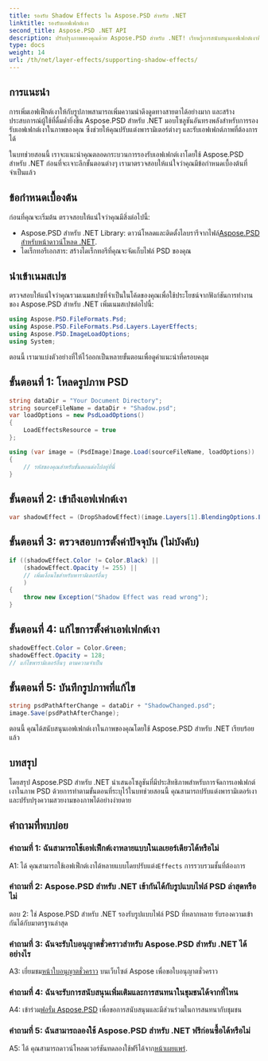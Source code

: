 ```yaml
---
title: รองรับ Shadow Effects ใน Aspose.PSD สำหรับ .NET
linktitle: รองรับเอฟเฟกต์เงา
second_title: Aspose.PSD .NET API
description: ปรับปรุงภาพของคุณด้วย Aspose.PSD สำหรับ .NET! เรียนรู้การสนับสนุนเอฟเฟกต์เงาทีละขั้นตอน ดาวน์โหลดตอนนี้เพื่อรับประสบการณ์ภาพที่น่าทึ่ง
type: docs
weight: 14
url: /th/net/layer-effects/supporting-shadow-effects/
---
```

## การแนะนำ

การเพิ่มเอฟเฟ็กต์เงาให้กับรูปภาพสามารถเพิ่มความน่าดึงดูดทางสายตาได้อย่างมาก และสร้างประสบการณ์ผู้ใช้ที่ดื่มด่ำยิ่งขึ้น Aspose.PSD สำหรับ .NET มอบโซลูชันอันทรงพลังสำหรับการรองรับเอฟเฟกต์เงาในภาพของคุณ ซึ่งช่วยให้คุณปรับแต่งพารามิเตอร์ต่างๆ และรับเอฟเฟกต์ภาพที่ต้องการได้

ในบทช่วยสอนนี้ เราจะแนะนำคุณตลอดกระบวนการรองรับเอฟเฟกต์เงาโดยใช้ Aspose.PSD สำหรับ .NET ก่อนที่จะเจาะลึกขั้นตอนต่างๆ เรามาตรวจสอบให้แน่ใจว่าคุณมีข้อกำหนดเบื้องต้นที่จำเป็นแล้ว

## ข้อกำหนดเบื้องต้น

ก่อนที่คุณจะเริ่มต้น ตรวจสอบให้แน่ใจว่าคุณมีสิ่งต่อไปนี้:

-  Aspose.PSD สำหรับ .NET Library: ดาวน์โหลดและติดตั้งไลบรารีจากไฟล์[Aspose.PSD สำหรับหน้าดาวน์โหลด .NET](https://releases.aspose.com/psd/net/).
- ไดเร็กทอรีเอกสาร: สร้างไดเร็กทอรีที่คุณจะจัดเก็บไฟล์ PSD ของคุณ

## นำเข้าเนมสเปซ

ตรวจสอบให้แน่ใจว่าคุณรวมเนมสเปซที่จำเป็นในโค้ดของคุณเพื่อใช้ประโยชน์จากฟังก์ชันการทำงานของ Aspose.PSD สำหรับ .NET เพิ่มเนมสเปซต่อไปนี้:

```csharp
using Aspose.PSD.FileFormats.Psd;
using Aspose.PSD.FileFormats.Psd.Layers.LayerEffects;
using Aspose.PSD.ImageLoadOptions;
using System;
```

ตอนนี้ เรามาแบ่งตัวอย่างที่ให้ไว้ออกเป็นหลายขั้นตอนเพื่อดูคำแนะนำที่ครอบคลุม

## ขั้นตอนที่ 1: โหลดรูปภาพ PSD

```csharp
string dataDir = "Your Document Directory";
string sourceFileName = dataDir + "Shadow.psd";
var loadOptions = new PsdLoadOptions()
{
    LoadEffectsResource = true
};

using (var image = (PsdImage)Image.Load(sourceFileName, loadOptions))
{
    // รหัสของคุณสำหรับขั้นตอนต่อไปอยู่ที่นี่
}
```

## ขั้นตอนที่ 2: เข้าถึงเอฟเฟกต์เงา

```csharp
var shadowEffect = (DropShadowEffect)(image.Layers[1].BlendingOptions.Effects[0]);
```

## ขั้นตอนที่ 3: ตรวจสอบการตั้งค่าปัจจุบัน (ไม่บังคับ)

```csharp
if ((shadowEffect.Color != Color.Black) ||
    (shadowEffect.Opacity != 255) ||
    // เพิ่มเงื่อนไขสำหรับพารามิเตอร์อื่นๆ
    )
{
    throw new Exception("Shadow Effect was read wrong");
}
```

## ขั้นตอนที่ 4: แก้ไขการตั้งค่าเอฟเฟกต์เงา

```csharp
shadowEffect.Color = Color.Green;
shadowEffect.Opacity = 128;
// แก้ไขพารามิเตอร์อื่นๆ ตามความจำเป็น
```

## ขั้นตอนที่ 5: บันทึกรูปภาพที่แก้ไข

```csharp
string psdPathAfterChange = dataDir + "ShadowChanged.psd";
image.Save(psdPathAfterChange);
```

ตอนนี้ คุณได้สนับสนุนเอฟเฟกต์เงาในภาพของคุณโดยใช้ Aspose.PSD สำหรับ .NET เรียบร้อยแล้ว

## บทสรุป

โดยสรุป Aspose.PSD สำหรับ .NET นำเสนอโซลูชันที่มีประสิทธิภาพสำหรับการจัดการเอฟเฟกต์เงาในภาพ PSD ด้วยการทำตามขั้นตอนที่ระบุไว้ในบทช่วยสอนนี้ คุณสามารถปรับแต่งพารามิเตอร์เงาและปรับปรุงความสวยงามของภาพได้อย่างง่ายดาย

## คำถามที่พบบ่อย

### คำถามที่ 1: ฉันสามารถใช้เอฟเฟ็กต์เงาหลายแบบในเลเยอร์เดียวได้หรือไม่

 A1: ได้ คุณสามารถใช้เอฟเฟ็กต์เงาได้หลายแบบโดยปรับแต่ง`Effects` การรวบรวมชั้นที่ต้องการ

### คำถามที่ 2: Aspose.PSD สำหรับ .NET เข้ากันได้กับรูปแบบไฟล์ PSD ล่าสุดหรือไม่

ตอบ 2: ใช่ Aspose.PSD สำหรับ .NET รองรับรูปแบบไฟล์ PSD ที่หลากหลาย รับรองความเข้ากันได้กับมาตรฐานล่าสุด

### คำถามที่ 3: ฉันจะรับใบอนุญาตชั่วคราวสำหรับ Aspose.PSD สำหรับ .NET ได้อย่างไร

 A3: เยี่ยมชม[หน้าใบอนุญาตชั่วคราว](https://purchase.aspose.com/temporary-license/) บนเว็บไซต์ Aspose เพื่อขอใบอนุญาตชั่วคราว

### คำถามที่ 4: ฉันจะรับการสนับสนุนเพิ่มเติมและการสนทนาในชุมชนได้จากที่ไหน

 A4: เข้าร่วม[ฟอรั่ม Aspose.PSD](https://forum.aspose.com/c/psd/34) เพื่อขอการสนับสนุนและมีส่วนร่วมในการสนทนากับชุมชน

### คำถามที่ 5: ฉันสามารถลองใช้ Aspose.PSD สำหรับ .NET ฟรีก่อนซื้อได้หรือไม่

 A5: ได้ คุณสามารถดาวน์โหลดเวอร์ชันทดลองใช้ฟรีได้จาก[หน้าเผยแพร่](https://releases.aspose.com/).